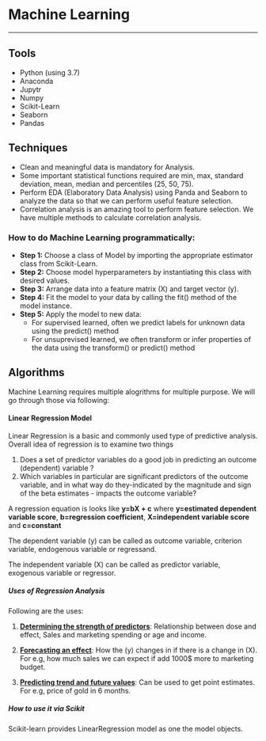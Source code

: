 # Machine Learning
----------------------

## Tools

* Python (using 3.7)
* Anaconda
* Jupytr
* Numpy
* Scikit-Learn
* Seaborn
* Pandas

## Techniques
* Clean and meaningful data is mandatory for Analysis.
* Some important statistical functions required are min, max, standard deviation, mean, median and percentiles (25, 50, 75).
* Perform EDA (Elaboratory Data Analysis) using Panda and Seaborn to analyze the data so that we can perform useful feature selection.
* Correlation analysis is an amazing tool to perform feature selection. We have multiple methods to calculate correlation analysis.

### How to do Machine Learning programmatically:

* <b>Step 1:</b> Choose a class of Model by importing the appropriate estimator class from Scikit-Learn.
* <b>Step 2:</b> Choose model hyperparameters by instantiating this class with desired values.
* <b>Step 3:</b> Arrange data into a feature matrix (X) and target vector (y).
* <b>Step 4:</b> Fit the model to your data by calling the fit() method of the model instance.
* <b>Step 5:</b> Apply the model to new data:
    - For supervised learned, often we predict labels for unknown data using the predict() method
    - For unsuprevised learned, we often transform or infer properties of the data using the transform() or predict() method


## Algorithms

Machine Learning requires multiple alogrithms for multiple purpose. We will go through those via following:

#### Linear Regression Model

Linear Regression is a basic and commonly used type of predictive analysis. Overall idea of regression is to examine two things

1. Does a set of predictor variables do a good job in predicting an outcome (dependent) variable ?
2. Which variables in particular are significant predictors of the outcome variable, and in what way do they-indicated by the magnitude and sign of the beta estimates - impacts the outcome variable?

A regression equation is looks like <b>y=bX + c</b> where <b>y=estimated dependent variable score</b>, <b>b=regression coefficient</b>, <b>X=independent variable score</b> and <b>c=constant</b>

The dependent variable (y) can be called as outcome variable, criterion variable, endogenous variable or regressand.

The independent variable (X) can be called as predictor variable, exogenous variable or regressor.

##### Uses of Regression Analysis

Following are the uses:

1. <b><u>Determining the strength of predictors</u></b>: Relationship between dose and effect, Sales and marketing spending or age and income.

2. <b><u>Forecasting an effect</u></b>: How the (y) changes in if there is a change in (X). For e.g, how much sales we can expect if add 1000$ more to marketing budget.

3. <b><u>Predicting trend and future values</u></b>: Can be used to get point estimates. For e.g, price of gold in 6 months.


##### How to use it via Scikit

Scikit-learn provides LinearRegression model as one the model objects. 